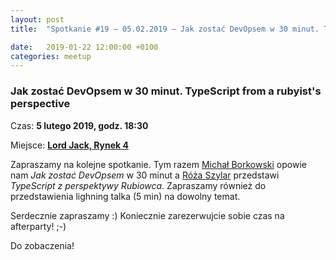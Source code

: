```yaml
---
layout: post
title:  "Spotkanie #19 – 05.02.2019 – Jak zostać DevOpsem w 30 minut. TypeScript from a rubyist's perspective"

date:   2019-01-22 12:00:00 +0100
categories: meetup
---
```


### Jak zostać DevOpsem w 30 minut. TypeScript from a rubyist's perspective

Czas: **5 lutego 2019, godz. 18:30**

Miejsce: **[Lord Jack, Rynek 4](https://goo.gl/maps/zrtPaZJ5W8E2)**


Zapraszamy na kolejne spotkanie. Tym razem [Michał Borkowski](https://twitter.com/wielkiborsuk) opowie nam _Jak zostać DevOpsem_ w 30 minut a [Róża Szylar](https://twitter.com/rozaszy) przedstawi _TypeScript z perspektywy Rubiowca_. Zapraszamy również do przedstawienia lighning talka (5 min) na dowolny temat.

Serdecznie zapraszamy :) Koniecznie zarezerwujcie sobie czas na afterparty! ;-)

Do zobaczenia!
